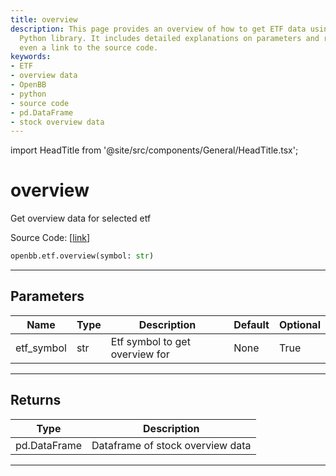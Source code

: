 ```yaml
---
title: overview
description: This page provides an overview of how to get ETF data using OpenBB's
  Python library. It includes detailed explanations on parameters and returns, and
  even a link to the source code.
keywords:
- ETF
- overview data
- OpenBB
- python
- source code
- pd.DataFrame
- stock overview data
---
```


import HeadTitle from '@site/src/components/General/HeadTitle.tsx';

<HeadTitle title="overview - Etf - Reference | OpenBB SDK Docs" />

# overview

Get overview data for selected etf

Source Code: [[link](https://github.com/OpenBB-finance/OpenBBTerminal/tree/main/openbb_terminal/etf/stockanalysis_model.py#L48)]

```python
openbb.etf.overview(symbol: str)
```

---

## Parameters

| Name | Type | Description | Default | Optional |
| ---- | ---- | ----------- | ------- | -------- |
| etf_symbol | str | Etf symbol to get overview for | None | True |


---

## Returns

| Type | Description |
| ---- | ----------- |
| pd.DataFrame | Dataframe of stock overview data |
---
